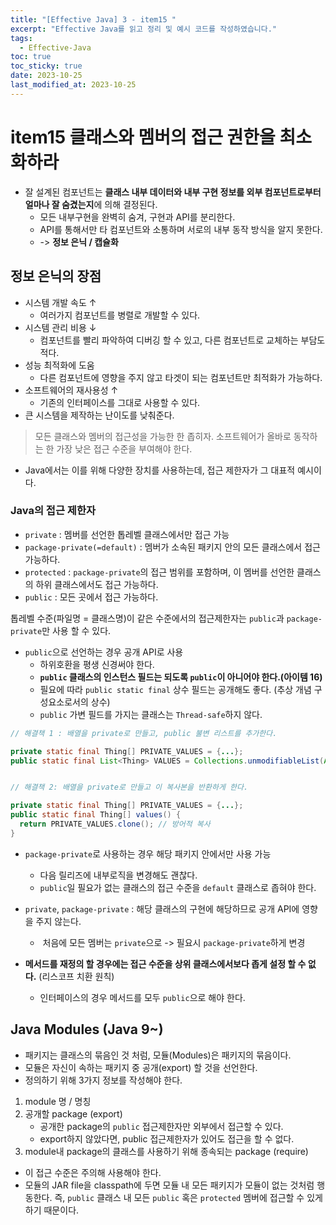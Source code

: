 ```yaml
---
title: "[Effective Java] 3 - item15 "
excerpt: "Effective Java를 읽고 정리 및 예시 코드를 작성하였습니다."
tags:
  - Effective-Java
toc: true
toc_sticky: true
date: 2023-10-25
last_modified_at: 2023-10-25
---
```


# item15 클래스와 멤버의 접근 권한을 최소화하라

- 잘 설계된 컴포넌트는 **클래스 내부 데이터와 내부 구현 정보를 외부 컴포넌트로부터 얼마나 잘 숨겼는지**에 의해 결정된다.
	- 모든 내부구현을 완벽히 숨겨, 구현과 API를 분리한다. 
	- API를 통해서만 타 컴포넌트와 소통하며 서로의 내부 동작 방식을 알지 못한다.
	- -> **정보 은닉 / 캡슐화**

## 정보 은닉의 장점

- 시스템 개발 속도 ↑
	- 여러가지 컴포넌트를 병렬로 개발할 수 있다.
- 시스템 관리 비용 ↓
	- 컴포넌트를 빨리 파악하여 디버깅 할 수 있고, 다른 컴포넌트로 교체하는 부담도 적다.
- 성능 최적화에 도움
	- 다른 컴포넌트에 영향을 주지 않고 타겟이 되는 컴포넌트만 최적화가 가능하다.
- 소프트웨어의 재사용성 ↑
	- 기존의 인터페이스를 그대로 사용할 수 있다.
- 큰 시스템을 제작하는 난이도를 낮춰준다.

> 모든 클래스와 멤버의 접근성을 가능한 한 좁히자.
> 소프트웨어가 올바로 동작하는 한 가장 낮은 접근 수준을 부여해야 한다.

- Java에서는 이를 위해 다양한 장치를 사용하는데, 접근 제한자가 그 대표적 예시이다.

### Java의 접근 제한자 

- `private` : 멤버를 선언한 톱레벨 클래스에서만 접근 가능
- `package-private(=default)` : 멤버가 소속된 패키지 안의 모든 클래스에서 접근 가능하다.
- `protected` : `package-private`의 접근 범위를 포함하며, 이 멤버를 선언한 클래스의 하위 클래스에서도 접근 가능하다.
- `public` : 모든 곳에서 접근 가능하다.


톱레벨 수준(파일명 = 클래스명)이 같은 수준에서의 접근제한자는 `public`과 `package-private`만 사용 할 수 있다.

- `public`으로 선언하는 경우 공개 API로 사용 
	- 하위호환을 평생 신경써야 한다.
	- **`public` 클래스의 인스턴스 필드는 되도록 `public`이 아니어야 한다.(아이템 16)**
	- 필요에 따라 `public static final` 상수 필드는 공개해도 좋다. (추상 개념 구성요소로서의 상수)
	- `public` 가변 필드를 가지는 클래스는 `Thread-safe`하지 않다.

```java
// 해결책 1 : 배열을 private로 만들고, public 불변 리스트를 추가한다.

private static final Thing[] PRIVATE_VALUES = {...};  
public static final List<Thing> VALUES = Collections.unmodifiableList(Arrays.asList(PRIVATE_VALUES));


// 해결책 2: 배열을 private로 만들고 이 복사본을 반환하게 한다.

private static final Thing[] PRIVATE_VALUES = {...};  
public static final Thing[] values() {  
  return PRIVATE_VALUES.clone(); // 방어적 복사
}
```

- `package-private`로 사용하는 경우 해당 패키지 안에서만 사용 가능 
	- 다음 릴리즈에 내부로직을 변경해도 괜찮다.
	- `public`일 필요가 없는 클래스의 접근 수준을 `default` 클래스로 좁혀야 한다.
- `private`, `package-private` : 해당 클래스의 구현에 해당하므로 공개 API에 영향을 주지 않는다.
	-  처음에 모든 멤버는 `private`으로 -> 필요시 `package-private`하게 변경

- **메서드를 재정의 할 경우에는 접근 수준을 상위 클래스에서보다 좁게 설정 할 수 없다.** (리스코프 치환 원칙)
	- 인터페이스의 경우 메서드를 모두 `public`으로 해야 한다.


## Java Modules (Java 9~)

- 패키지는 클래스의 묶음인 것 처럼, 모듈(Modules)은 패키지의 묶음이다.  
- 모듈은 자신이 속하는 패키지 중 공개(export) 할 것을 선언한다.
- 정의하기 위해 3가지 정보를 작성해야 한다.

1. module 명 / 명칭
2. 공개할 package (export)
	- 공개한 package의 `public` 접근제한자만 외부에서 접근할 수 있다.
	- export하지 않았다면, public 접근제한자가 있어도 접근을 할 수 없다.
3. module내 package의 클래스를 사용하기 위해 종속되는 package (require)

- 이 접근 수준은 주의해 사용해야 한다. 
- 모듈의 JAR file을 classpath에 두면 모듈 내 모든 패키지가 모듈이 없는 것처럼 행동한다. 즉, `public` 클래스 내 모든 `public` 혹은 `protected` 멤버에 접근할 수 있게 하기 때문이다.
